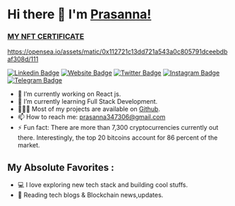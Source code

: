 
# Hi there 👋 I'm [Prasanna!](https://github.com/Prasanna-39/)

### [MY NFT CERTIFICATE](https://opensea.io/assets/matic/0x112721c13dd721a543a0c805791dceebdbaf308d/111)

https://opensea.io/assets/matic/0x112721c13dd721a543a0c805791dceebdbaf308d/111

[![Linkedin Badge](https://img.shields.io/badge/-LinkedIn-0e76a8?style=flat-square&logo=Linkedin&logoColor=white)](https://linkedin.com/in/prasanna39)
[![Website Badge](https://img.shields.io/badge/Website-3b5998?style=flat-square&logo=google-chrome&logoColor=white)]()
[![Twitter Badge](https://img.shields.io/badge/-Twitter-00acee?style=flat-square&logo=Twitter&logoColor=white)](https://twitter.com/Prasanna_0v0)
[![Instagram Badge](https://img.shields.io/badge/-Instagram-e4405f?style=flat-square&logo=Instagram&logoColor=white)]()
[![Telegram Badge](https://img.shields.io/badge/-Telegram-0088cc?style=flat-square&logo=Telegram&logoColor=white)]()




- 🔭 I’m currently working on React js.
- 🌱 I’m currently learning Full Stack Development.
- 👨🏻‍💻 Most of my projects are available on [Github](https://github.com/Prasanna-39).
- 📫 How to reach me: prasanna347306@gmail.com
- ⚡ Fun fact: There are more than 7,300 cryptocurrencies currently out there. Interestingly,
               the top 20 bitcoins account for 86 percent of the market.


## My Absolute Favorites :
- 💻   I love exploring new tech stack and building cool stuffs.
- 📰   Reading  tech blogs & Blockchain news,updates.

